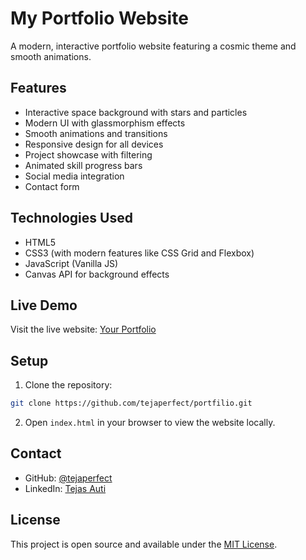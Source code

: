 # My Portfolio Website

A modern, interactive portfolio website featuring a cosmic theme and smooth animations.

## Features

- Interactive space background with stars and particles
- Modern UI with glassmorphism effects
- Smooth animations and transitions
- Responsive design for all devices
- Project showcase with filtering
- Animated skill progress bars
- Social media integration
- Contact form

## Technologies Used

- HTML5
- CSS3 (with modern features like CSS Grid and Flexbox)
- JavaScript (Vanilla JS)
- Canvas API for background effects

## Live Demo

Visit the live website: [Your Portfolio](https://tejaperfect.github.io/portfilio/)

## Setup

1. Clone the repository:
```bash
git clone https://github.com/tejaperfect/portfilio.git
```

2. Open `index.html` in your browser to view the website locally.

## Contact

- GitHub: [@tejaperfect](https://github.com/tejaperfect)
- LinkedIn: [Tejas Auti](www.linkedin.com/in/tejas-auti-763635201)

## License

This project is open source and available under the [MIT License](LICENSE). 